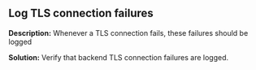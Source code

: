 
Log TLS connection failures
-------

**Description:**
Whenever a TLS connection fails, these failures should be logged


**Solution:**
Verify that backend TLS connection failures are logged.

	